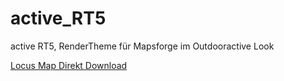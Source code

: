 # active_RT5
 active RT5, RenderTheme für Mapsforge im Outdooractive Look
 
 [Locus Map Direkt Download](https://github.com/FrankSchoeneck/active_RT5/blob/master/locus_theme_download.xml)
